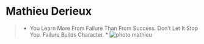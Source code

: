 # Mathieu Derieux
>* You Learn More From Failure Than From Success. Don’t Let It Stop You. Failure Builds Character. *
![photo mathieu](https://user-images.githubusercontent.com/84721817/119979022-aa7be280-bfba-11eb-929b-6aad5f98cd3b.jpg)
